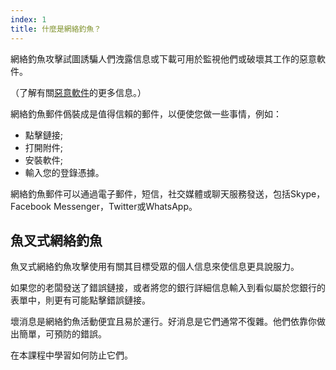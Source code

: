 ```yaml
---
index: 1
title: 什麼是網絡釣魚？
---
```

網絡釣魚攻擊試圖誘騙人們洩露信息或下載可用於監視他們或破壞其工作的惡意軟件。

（了解有關[惡意軟件](umbrella://lesson/malware)的更多信息。）

網絡釣魚郵件僞裝成是值得信賴的郵件，以便使您做一些事情，例如：

*   點擊鏈接;
*   打開附件;
*   安裝軟件;
*   輸入您的登錄憑據。

網絡釣魚郵件可以通過電子郵件，短信，社交媒體或聊天服務發送，包括Skype，Facebook Messenger，Twitter或WhatsApp。

## 魚叉式網絡釣魚

魚叉式網絡釣魚攻擊使用有關其目標受眾的個人信息來使信息更具說服力。

如果您的老闆發送了錯誤鏈接，或者將您的銀行詳細信息輸入到看似屬於您銀行的表單中，則更有可能點擊錯誤鏈接。

壞消息是網絡釣魚活動便宜且易於運行。好消息是它們通常不復雜。他們依靠你做出簡單，可預防的錯誤。

在本課程中學習如何防止它們。